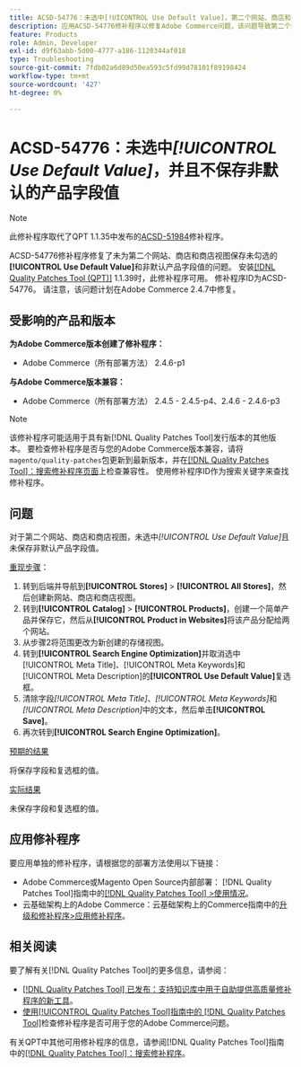```yaml
---
title: ACSD-54776：未选中[!UICONTROL Use Default Value]，第二个网站、商店和商店视图不会保存非默认的产品字段值
description: 应用ACSD-54776修补程序以修复Adobe Commerce问题，该问题导致第二个网站、商店和商店视图未保存未勾选的[!UICONTROL Use Default Value]和非默认产品字段值。
feature: Products
role: Admin, Developer
exl-id: d9f63abb-5d00-4777-a186-1120344af018
type: Troubleshooting
source-git-commit: 7fdb02a6d89d50ea593c5fd99d78101f89198424
workflow-type: tm+mt
source-wordcount: '427'
ht-degree: 0%

---
```


# ACSD-54776：未选中&#x200B;*[!UICONTROL Use Default Value]*，并且不保存非默认的产品字段值

>[!NOTE]
>
>此修补程序取代了QPT 1.1.35中发布的[ACSD-51984](/help/tools/quality-patches-tool/patches-available-in-qpt/v1-1-35/acsd-51984-unchecked-used-default-value-and-non-default-product-field-values-are-not-saved.md)修补程序。

ACSD-54776修补程序修复了未为第二个网站、商店和商店视图保存未勾选的&#x200B;**[!UICONTROL Use Default Value]**&#x200B;和非默认产品字段值的问题。 安装[[!DNL Quality Patches Tool (QPT)]](https://experienceleague.adobe.com/en/docs/commerce-operations/tools/quality-patches-tool/quality-patches-tool-to-self-serve-quality-patches) 1.1.39时，此修补程序可用。 修补程序ID为ACSD-54776。 请注意，该问题计划在Adobe Commerce 2.4.7中修复。

## 受影响的产品和版本

**为Adobe Commerce版本创建了修补程序：**

* Adobe Commerce（所有部署方法） 2.4.6-p1

**与Adobe Commerce版本兼容：**

* Adobe Commerce（所有部署方法） 2.4.5 - 2.4.5-p4、2.4.6 - 2.4.6-p3

>[!NOTE]
>
>该修补程序可能适用于具有新[!DNL Quality Patches Tool]发行版本的其他版本。 要检查修补程序是否与您的Adobe Commerce版本兼容，请将`magento/quality-patches`包更新到最新版本，并在[[!DNL Quality Patches Tool]：搜索修补程序页面](https://experienceleague.adobe.com/tools/commerce-quality-patches/index.html)上检查兼容性。 使用修补程序ID作为搜索关键字来查找修补程序。

## 问题

对于第二个网站、商店和商店视图，未选中&#x200B;*[!UICONTROL Use Default Value]*&#x200B;且未保存非默认产品字段值。

<u>重现步骤</u>：

1. 转到后端并导航到&#x200B;**[!UICONTROL Stores]** > **[!UICONTROL All Stores]**，然后创建新网站、商店和商店视图。
1. 转到&#x200B;**[!UICONTROL Catalog]** > **[!UICONTROL Products]**，创建一个简单产品并保存它，然后从&#x200B;**[!UICONTROL Product in Websites]**&#x200B;将该产品分配给两个网站。
1. 从步骤2将范围更改为新创建的存储视图。
1. 转到&#x200B;**[!UICONTROL Search Engine Optimization]**&#x200B;并取消选中[!UICONTROL Meta Title]、[!UICONTROL Meta Keywords]和[!UICONTROL Meta Description]的&#x200B;**[!UICONTROL Use Default Value]**&#x200B;复选框。
1. 清除字段&#x200B;*[!UICONTROL Meta Title]*、*[!UICONTROL Meta Keywords]*&#x200B;和&#x200B;*[!UICONTROL Meta Description]*&#x200B;中的文本，然后单击&#x200B;**[!UICONTROL Save]**。
1. 再次转到&#x200B;**[!UICONTROL Search Engine Optimization]**。

<u>预期的结果</u>

将保存字段和复选框的值。

<u>实际结果</u>

未保存字段和复选框的值。

## 应用修补程序

要应用单独的修补程序，请根据您的部署方法使用以下链接：

* Adobe Commerce或Magento Open Source内部部署： [!DNL Quality Patches Tool]指南中的[[!DNL Quality Patches Tool] >使用情况](/help/tools/quality-patches-tool/usage.md)。
* 云基础架构上的Adobe Commerce：云基础架构上的Commerce指南中的[升级和修补程序>应用修补程序](https://experienceleague.adobe.com/docs/commerce-cloud-service/user-guide/develop/upgrade/apply-patches.html)。

## 相关阅读

要了解有关[!DNL Quality Patches Tool]的更多信息，请参阅：

* [[!DNL Quality Patches Tool] 已发布：支持知识库中用于自助提供高质量修补程序的新工具](https://experienceleague.adobe.com/en/docs/commerce-operations/tools/quality-patches-tool/quality-patches-tool-to-self-serve-quality-patches)。
* [使用[!UICONTROL Quality Patches Tool]指南中的 [!DNL Quality Patches Tool]](/help/tools/quality-patches-tool/patches-available-in-qpt/check-patch-for-magento-issue-with-magento-quality-patches.md)检查修补程序是否可用于您的Adobe Commerce问题。


有关QPT中其他可用修补程序的信息，请参阅[!DNL Quality Patches Tool]指南中的[[!DNL Quality Patches Tool]：搜索修补程序](<https://experienceleague.adobe.com/tools/commerce-quality-patches/index.html>)。
